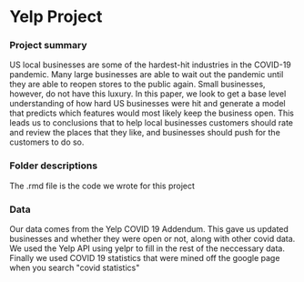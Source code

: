 # Yelp Project
 
### Project summary  
US local businesses are some of the hardest-hit industries in the COVID-19 pandemic. Many large businesses are able to wait out the pandemic until they are able to reopen stores to the public again. Small businesses, however, do not have this luxury. In this paper, we look to get a base level understanding of how hard US businesses were hit and generate a model that predicts which features would most likely keep the business open.  This leads us to conclusions that to help local businesses customers should rate and review the places that they like, and businesses should push for the customers to do so.

### Folder descriptions
The .rmd file is the code we wrote for this project


### Data 
Our data comes from the Yelp COVID 19 Addendum.  This gave us updated businesses and whether they were open or not, along with other covid data.  We used the Yelp API using yelpr to fill in the rest of the neccessary data.  Finally we used COVID 19 statistics that were mined off the google page when you search "covid statistics"
